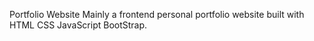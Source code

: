Portfolio Website
Mainly a frontend personal portfolio website built with 
  HTML
  CSS
  JavaScript
  BootStrap.
